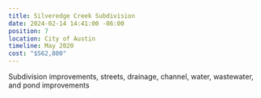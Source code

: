```yaml
---
title: Silveredge Creek Subdivision
date: 2024-02-14 14:41:00 -06:00
position: 7
location: City of Austin
timeline: May 2020
cost: "$562,800"
---
```


Subdivision improvements, streets, drainage, channel, water, wastewater, and pond improvements